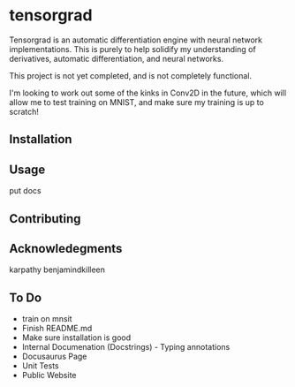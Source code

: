 # tensorgrad

Tensorgrad is an automatic differentiation engine with neural network implementations. This is purely to help solidify my understanding of derivatives, automatic differentiation, and neural networks.

This project is not yet completed, and is not completely functional.

I'm looking to work out some of the kinks in Conv2D in the future, which will allow me to test training on MNIST, and make sure my training is up to scratch!







## Installation



## Usage

put docs

## Contributing


## Acknowledegments

karpathy
benjamindkilleen



## To Do
* train on mnsit
* Finish README.md
* Make sure installation is good
* Internal Documenation (Docstrings) - Typing annotations
* Docusaurus Page
* Unit Tests
* Public Website

